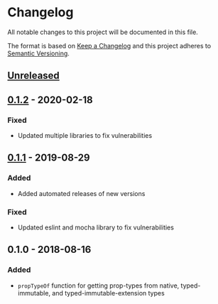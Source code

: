 # Changelog

All notable changes to this project will be documented in this file.

The format is based on [Keep a Changelog](http://keepachangelog.com/en/1.0.0/)
and this project adheres to [Semantic Versioning](http://semver.org/spec/v2.0.0.html).

## [Unreleased]

## [0.1.2] - 2020-02-18
### Fixed
- Updated multiple libraries to fix vulnerabilities

## [0.1.1] - 2019-08-29
### Added
- Added automated releases of new versions

### Fixed
- Updated eslint and mocha library to fix vulnerabilities

## 0.1.0 - 2018-08-16
### Added
- `propTypeOf` function for getting prop-types from native, typed-immutable, and typed-immutable-extension types

[Unreleased]: https://github.com/brightcove/typed-immutable-proptypes/compare/v0.1.2...HEAD
[0.1.2]: https://github.com/brightcove/typed-immutable-proptypes/compare/v0.1.1...v0.1.2
[0.1.1]: https://github.com/brightcove/typed-immutable-proptypes/compare/v0.1.0...v0.1.1
